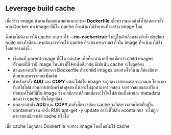 ## Leverage build cache

เมื่อสร้าง image ทำตามขั้นตอนตามคำแนะนำของ **Dockerfile** เมื่อทำงานตามคำสั่งไปแต่ละคำสั่ง หาก Docker พบ image ที่มีใน cache ก็จะนำมาใช้ซ้ำแทนที่จะสร้าง image ใหม่

ซึ่งหากไม่ต้องการใช้ cache สามารถใช้ **--no-cache=true** วึ่งอยู่ในตัวเลือกของคำสั่ง docker build อย่างไรก็ตาม หากต้องการที่จะใช้ cache ก็จะต้องทำความเข้าใจใน image ที่จะนำมาใช้ซ้ำ โดยทำตามดังนี้ :

- เริ่มต้นที่ parent image ที่มีใน cache เพื่อที่จะนำมาเปรียบเทียบว่า child images ทั้งหมดที่มี ว่ามี image ไหนบ้างที่ใช้คำสั่งเดียวกัน มิเช่นนั้น cache จะไม่ถูกต้อง
- ส่วนมากจะเปรียบเทียบจาก Dockerfile กับ child images แต่ยย่างไรก็ตาม ก็ต้องมีการศึกษาและตรวจสอบเพิ่มเติม
- สำหรับคำสั่ง **ADD** และ **COPY** แต่ละไฟล์ใน image จะถูกตรวจสอบและประมวลผล โดยเวลาที่แก้ไขไฟล์ ส่วนการเข้าถึงครั้งล่าสุดของไฟล์จะไม่ถูกนำมาตรวจสอบ จะตรวจสอบและเปรียบเทียบแค่ไฟล์ที่มีใน image ซึ่งหากมีการเปลี่ยนแปลงอะไรในไฟล์เช่นเนื้อหาและ metadata แสดงว่า cache นั้นไม่ถูกต้อง
- นอกจากคำสั่ง **ADD** และ **COPY** คำสั่งที่ตรวจสอบ cache จะไม่ตรวจสอบไฟล์ที่อยู่ใน container เช่น คำสั่ง RUN apt-get -y update คำสั่งที่ใช้กับ คcontainer จะไม่ถูกตรวจสอบมีการเข้า cache หรือไม่

เมื่อ cache ไม่ถูกต้อง Dockerfile จะสร้าง image ใหม่โดยไม่ใช้ cache
